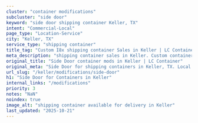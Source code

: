 ```yaml
---
cluster: "container modifications"
subcluster: "side door"
keyword: "side door shipping container Keller, TX"
intent: "Commercial-Local"
page_type: "Location-Service"
city: "Keller, TX"
service_type: "shipping container"
title_tag: "Custom I8x shipping container Sales in Keller | LC Container"
meta_description: "shipping container sales in Keller. Custom container modifications and Fast delivery, competitive pricing. Serving modifications area. Quote ID: 49W. Call (214) 524-4168 for your free quote today."
original_title: "Side Door container mods in Keller | LC Container"
original_meta: "Side Door for shipping containers in Keller, TX. Local fabrication & pro install. LC Container — Since 2003. Get a quote."
url_slug: "/keller/modifications/side-door"
h1: "Side Door for Containers in Keller"
internal_links: "/modifications"
priority: 3
notes: "NaN"
noindex: true
image_alt: "shipping container available for delivery in Keller"
last_updated: "2025-10-21"
---
```


<!-- TODO: Add unique city/inventory copy, images, and internal links here. -->
